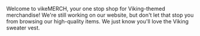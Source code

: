 Welcome to vikeMERCH, your one stop shop for Viking-themed merchandise! We're still working on our website, but don't let that stop you from browsing our high-quality items. We just know you'll love the Viking sweater vest.
